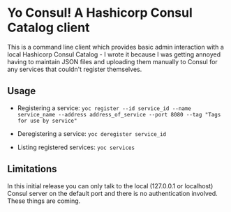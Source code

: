 # Yo Consul! A Hashicorp Consul Catalog client

This is a command line client which provides basic admin interaction with a local Hashicorp Consul Catalog - I wrote it because I was getting annoyed having to maintain JSON files and uploading them manually to Consul for any services that couldn't register themselves.

## Usage

* Registering a service: 
`yoc register --id service_id --name service_name --address address_of_service --port 8080 --tag "Tags for use by service"`

* Deregistering a service:
`yoc deregister service_id`

* Listing registered services:
`yoc services`

## Limitations

In this initial release you can only talk to the local (127.0.0.1 or localhost) Consul server on the default port and there is no authentication involved.  These things are coming.
